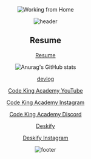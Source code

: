 <div align="center">

<img src="https://github.com/user-attachments/assets/36d3b765-e000-4175-85e4-2ac41845f85d" alt="Working from Home">

![header](https://capsule-render.vercel.app/api?type=waving&color=B897FF&height=250&section=header&text=Code%20King%20Academy%20🌏&fontSize=60&fontColor=ffffff)

## 



## Resume

[Resume](https://sun-sailboat-5a9.notion.site/JuKangPark-983a14449514465ca618de9ff2d66177?pvs=4)





![Anurag's GitHub stats](https://github-readme-stats.vercel.app/api?username=jukangpark&show_icons=true&theme=cobalt)

[devlog](https://jkng-96.gitbook.io/devlog)

[Code King Academy YouTube](https://www.youtube.com/channel/UCJoqs9hXVD2gdZusrhSRN9A)

[Code King Academy Instagram](https://www.instagram.com/code_king_academy/)

[Code King Academy Discord](https://discord.gg/qfqvBp3Z)


[Deskify](https://deskify-bay.vercel.app)

[Deskify Instagram](https://www.instagram.com/deskify_official/)

![footer](https://capsule-render.vercel.app/api?type=waving&color=B897FF&height=100&section=footer)

</div>
